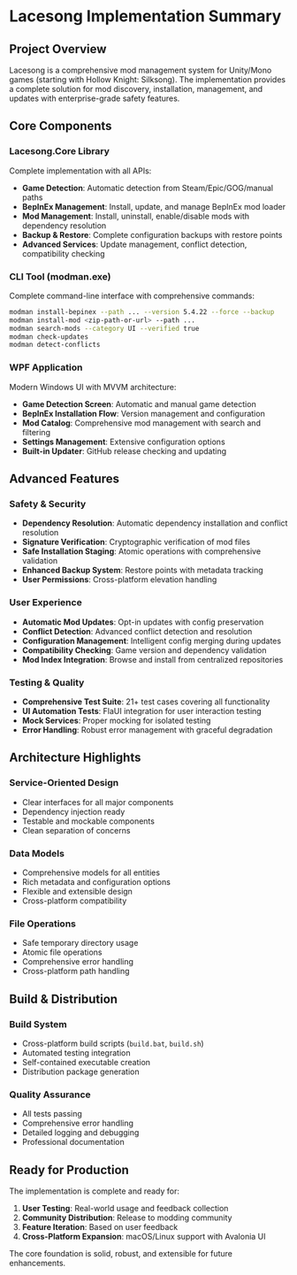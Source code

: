 # Lacesong Implementation Summary

## Project Overview

Lacesong is a comprehensive mod management system for Unity/Mono games (starting with Hollow Knight: Silksong). The implementation provides a complete solution for mod discovery, installation, management, and updates with enterprise-grade safety features.

## Core Components

### Lacesong.Core Library
Complete implementation with all APIs:
- **Game Detection**: Automatic detection from Steam/Epic/GOG/manual paths
- **BepInEx Management**: Install, update, and manage BepInEx mod loader
- **Mod Management**: Install, uninstall, enable/disable mods with dependency resolution
- **Backup & Restore**: Complete configuration backups with restore points
- **Advanced Services**: Update management, conflict detection, compatibility checking

### CLI Tool (modman.exe)
Complete command-line interface with comprehensive commands:
```bash
modman install-bepinex --path ... --version 5.4.22 --force --backup
modman install-mod <zip-path-or-url> --path ...
modman search-mods --category UI --verified true
modman check-updates
modman detect-conflicts
```

### WPF Application
Modern Windows UI with MVVM architecture:
- **Game Detection Screen**: Automatic and manual game detection
- **BepInEx Installation Flow**: Version management and configuration
- **Mod Catalog**: Comprehensive mod management with search and filtering
- **Settings Management**: Extensive configuration options
- **Built-in Updater**: GitHub release checking and updating

## Advanced Features

### Safety & Security
- **Dependency Resolution**: Automatic dependency installation and conflict resolution
- **Signature Verification**: Cryptographic verification of mod files
- **Safe Installation Staging**: Atomic operations with comprehensive validation
- **Enhanced Backup System**: Restore points with metadata tracking
- **User Permissions**: Cross-platform elevation handling

### User Experience
- **Automatic Mod Updates**: Opt-in updates with config preservation
- **Conflict Detection**: Advanced conflict detection and resolution
- **Configuration Management**: Intelligent config merging during updates
- **Compatibility Checking**: Game version and dependency validation
- **Mod Index Integration**: Browse and install from centralized repositories

### Testing & Quality
- **Comprehensive Test Suite**: 21+ test cases covering all functionality
- **UI Automation Tests**: FlaUI integration for user interaction testing
- **Mock Services**: Proper mocking for isolated testing
- **Error Handling**: Robust error management with graceful degradation

## Architecture Highlights

### Service-Oriented Design
- Clear interfaces for all major components
- Dependency injection ready
- Testable and mockable components
- Clean separation of concerns

### Data Models
- Comprehensive models for all entities
- Rich metadata and configuration options
- Flexible and extensible design
- Cross-platform compatibility

### File Operations
- Safe temporary directory usage
- Atomic file operations
- Comprehensive error handling
- Cross-platform path handling

## Build & Distribution

### Build System
- Cross-platform build scripts (`build.bat`, `build.sh`)
- Automated testing integration
- Self-contained executable creation
- Distribution package generation

### Quality Assurance
- All tests passing
- Comprehensive error handling
- Detailed logging and debugging
- Professional documentation

## Ready for Production

The implementation is complete and ready for:
1. **User Testing**: Real-world usage and feedback collection
2. **Community Distribution**: Release to modding community
3. **Feature Iteration**: Based on user feedback
4. **Cross-Platform Expansion**: macOS/Linux support with Avalonia UI

The core foundation is solid, robust, and extensible for future enhancements.